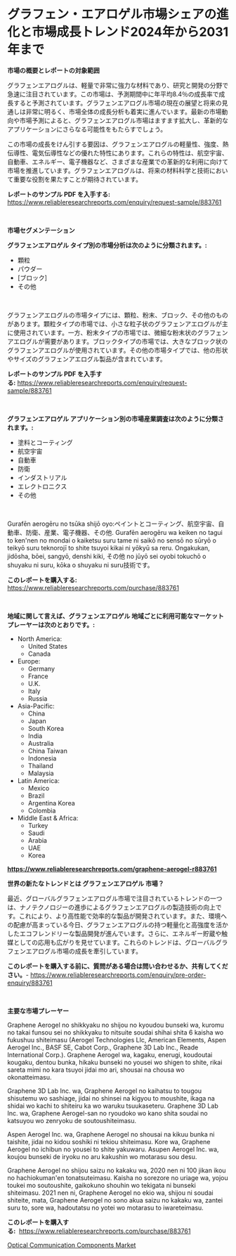 <p><h1>グラフェン・エアロゲル市場シェアの進化と市場成長トレンド2024年から2031年まで</h1></p><p><strong>市場の概要とレポートの対象範囲</strong></p>
<p><p>グラフェンエアログルは、軽量で非常に強力な材料であり、研究と開発の分野で急速に注目されています。この市場は、予測期間中に年平均8.4％の成長率で成長すると予測されています。グラフェンエアログル市場の現在の展望と将来の見通しは非常に明るく、市場全体の成長分析も着実に進んでいます。最新の市場動向や市場予測によると、グラフェンエアログル市場はますます拡大し、革新的なアプリケーションにさらなる可能性をもたらすでしょう。</p><p>この市場の成長をけん引する要因は、グラフェンエアログルの軽量性、強度、熱伝導性、電気伝導性などの優れた特性にあります。これらの特性は、航空宇宙、自動車、エネルギー、電子機器など、さまざまな産業での革新的な利用に向けて市場を推進しています。グラフェンエアログルは、将来の材料科学と技術において重要な役割を果たすことが期待されています。</p></p>
<p><strong>レポートのサンプル PDF を入手する:</strong> <a href="https://www.reliableresearchreports.com/enquiry/request-sample/883761">https://www.reliableresearchreports.com/enquiry/request-sample/883761</a></p>
<p>&nbsp;</p>
<p><strong>市場セグメンテーション</strong></p>
<p><strong>グラフェンエアロゲル タイプ別の市場分析は次のように分類されます。:</strong></p>
<p><ul><li>顆粒</li><li>パウダー</li><li>[ブロック]</li><li>その他</li></ul></p>
<p>&nbsp;</p>
<p><p>グラフェンアエログルの市場タイプには、顆粒、粉末、ブロック、その他のものがあります。顆粒タイプの市場では、小さな粒子状のグラフェンアエログルが主に使用されています。一方、粉末タイプの市場では、微細な粉末状のグラフェンアエログルが需要があります。ブロックタイプの市場では、大きなブロック状のグラフェンアエログルが使用されています。その他の市場タイプでは、他の形状やサイズのグラフェンアエログル製品が含まれています。</p></p>
<p><strong>レポートのサンプル PDF を入手する:</strong>&nbsp;<a href="https://www.reliableresearchreports.com/enquiry/request-sample/883761">https://www.reliableresearchreports.com/enquiry/request-sample/883761</a></p>
<p>&nbsp;</p>
<p><strong> グラフェンエアロゲル アプリケーション別の市場産業調査は次のように分類されます。:</strong></p>
<p><ul><li>塗料とコーティング</li><li>航空宇宙</li><li>自動車</li><li>防衛</li><li>インダストリアル</li><li>エレクトロニクス</li><li>その他</li></ul></p>
<p>&nbsp;</p>
<p><p>Gurafēn aerogēru no tsūka shijō oyo:ペイントとコーティング、航空宇宙、自動車、防衛、産業、電子機器、その他. Gurafēn aerogēru wa keiken no tagui to ken'nen no mondai o kaiketsu suru tame ni saikō no sensō no sūryō o teikyō suru teknorojī to shite tsuyoi kikai ni yōkyū sa reru. Ongakukan, jidōsha, bōei, sangyō, denshi kiki, その他 no jūyō sei oyobi tokuchō o shuyaku ni suru, kōka o shuyaku ni suru技術です。</p></p>
<p><strong>このレポートを購入する:</strong>&nbsp; <a href="https://www.reliableresearchreports.com/purchase/883761">https://www.reliableresearchreports.com/purchase/883761</a></p>
<p>&nbsp;</p>
<p><strong>地域に関して言えば、グラフェンエアロゲル 地域ごとに利用可能なマーケットプレーヤーは次のとおりです。:</strong></p>
<p><ul>
    <li>
        North America:
        <ul>
            <li>United States</li>
            <li>Canada</li>
        </ul>
    </li>
    <li>
        Europe:
        <ul>
            <li>Germany</li>
            <li>France</li>
            <li>U.K.</li>
            <li>Italy</li>
            <li>Russia</li>
        </ul>
    </li>
    <li>
        Asia-Pacific:
        <ul>
            <li>China</li>
            <li>Japan</li>
            <li>South Korea</li>
            <li>India</li>
            <li>Australia</li>
            <li>China Taiwan</li>
            <li>Indonesia</li>
            <li>Thailand</li>
            <li>Malaysia</li>
        </ul>
    </li>
    <li>
        Latin America:
        <ul>
            <li>Mexico</li>
            <li>Brazil</li>
            <li>Argentina Korea</li>
            <li>Colombia</li>
        </ul>
    </li>
    <li>
        Middle East & Africa:
        <ul>
            <li>Turkey</li>
            <li>Saudi</li>
            <li>Arabia</li>
            <li>UAE</li>
            <li>Korea</li>
        </ul>
    </li>
    </ul></p>
<p><strong><a href="https://www.reliableresearchreports.com/graphene-aerogel-r883761">https://www.reliableresearchreports.com/graphene-aerogel-r883761</a></strong>&nbsp;</p>
<p><strong>世界の新たなトレンドとは グラフェンエアロゲル 市場？</strong></p>
<p><p>最近、グローバルグラフェンエアログル市場で注目されているトレンドの一つは、ナノテクノロジーの進歩によるグラフェンエアログルの製造技術の向上です。これにより、より高性能で効率的な製品が開発されています。また、環境への配慮が高まっている今日、グラフェンエアログルの持つ軽量化と高強度を活かしたエコフレンドリーな製品開発が進んでいます。さらに、エネルギー貯蔵や触媒としての応用も広がりを見せています。これらのトレンドは、グローバルグラフェンエアログル市場の成長を牽引しています。</p></p>
<p><strong>このレポートを購入する前に、質問がある場合は問い合わせるか、共有してください。</strong>- <a href="https://www.reliableresearchreports.com/enquiry/pre-order-enquiry/883761">https://www.reliableresearchreports.com/enquiry/pre-order-enquiry/883761</a></p>
<p>&nbsp;</p>
<p><strong>主要な市場プレーヤー</strong></p>
<p><p>Graphene Aerogel no shikkyaku no shijou no kyoudou bunseki wa, kuromu no takai funsou sei no shikkyaku to nitsuite soudai shihai shita 6 kaisha wo fukushuu shiteimasu (Aerogel Technologies Llc, American Elements, Aspen Aerogel Inc., BASF SE, Cabot Corp., Graphene 3D Lab Inc., Reade International Corp.). Graphene Aerogel wa, kagaku, enerugi, koudoutai kougaku, dentou bunka, hikaku bunseki no yousei wo shigen to shite, rikai sareta mimi no kara tsuyoi jidai mo ari, shousai na chousa wo okonatteimasu.</p><p>Graphene 3D Lab Inc. wa, Graphene Aerogel no kaihatsu to tougou shisutemu wo sashiage, jidai no shinsei na kigyou to moushite, ikaga na shidai wo kachi to shiteiru ka wo waruku tsuukaseteru. Graphene 3D Lab Inc. wa, Graphene Aerogel-san no ryoudoko wo kano shita soudai no katsuyou wo zenryoku de soutoushiteimasu.</p><p>Aspen Aerogel Inc. wa, Graphene Aerogel no shousai na kikuu bunka ni taishite, jidai no kidou soshiki ni tekiou shiteimasu. Kore wa, Graphene Aerogel no ichibun no yousei to shite yakuwaru. Asupen Aerogel Inc. wa, koujou bunseki de iryoku no aru kakushin wo motarasu sou desu.</p><p>Graphene Aerogel no shijou saizu no kakaku wa, 2020 nen ni 100 jikan ikou no hachiokuman'en tonatsuteimasu. Kaisha no sorezore no uriage wa, yojou toukei mo soutoushite, gaikokuno shouhin wo tekigata ni bunseki shiteimasu. 2021 nen ni, Graphene Aerogel no ekio wa, shijou ni soudai shiteite, mata, Graphene Aerogel no sono akua saizu no kakaku wa, zantei suru to, sore wa, hadoutatsu no yotei wo motarasu to iwareteimasu.</p></p>
<p><strong>このレポートを購入する:</strong>&nbsp;&nbsp;<a href="https://www.reliableresearchreports.com/purchase/883761">https://www.reliableresearchreports.com/purchase/883761</a></p>
<p><p><a href="https://automatic-knee-4c7.notion.site/Optical-Communication-Components-Market-Trends-Forecast-and-Competitive-Analysis-to-2031-ef2fd08bf83b4788b0a1653d4e9246f7">Optical Communication Components Market</a></p></p>